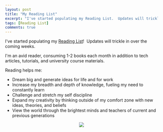 ```yaml
---
layout: post
title: "My Reading List"
excerpt: "I've started populating my Reading List.  Updates will trickle in over the coming weeks."
tags: [Reading List]
comments: true
---
```


I've started populating my <a href="http://donnemartin.com/reading-list/">Reading List</a>!  Updates will trickle in over the coming weeks.

I'm an avid reader, consuming 1-2 books each month in addition to tech articles, tutorials, and university course materials.

Reading helps me:

* Dream big and generate ideas for life and for work
* Increase my breadth and depth of knowledge, fueling my need to constantly learn
* Challenge and stretch my self discipline
* Expand my creativity by thinking outside of my comfort zone with new ideas, theories, and beliefs
* View the world through the brightest minds and teachers of current and previous generations

<p align="center">
  <img src="https://raw.githubusercontent.com/donnemartin/donnemartin.github.io/master/images/war.jpg">
</p>
